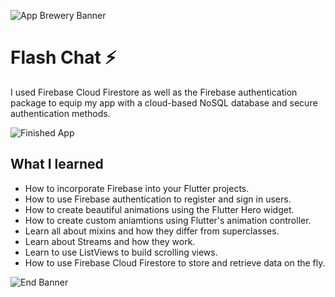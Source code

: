 ![App Brewery Banner](https://github.com/londonappbrewery/Images/blob/master/AppBreweryBanner.png)


# Flash Chat ⚡️


I used Firebase Cloud Firestore as well as the Firebase authentication package to equip my app with a cloud-based NoSQL database and secure authentication methods. 



![Finished App](https://github.com/londonappbrewery/Images/blob/master/flash_chat_flutter_demo.gif)

## What I learned

- How to incorporate Firebase into your Flutter projects.
- How to use Firebase authentication to register and sign in users.
- How to create beautiful animations using the Flutter Hero widget.
- How to create custom aniamtions using Flutter's animation controller. 
- Learn all about mixins and how they differ from superclasses.
- Learn about Streams and how they work.
- Learn to use ListViews to build scrolling views.
- How to use Firebase Cloud Firestore to store and retrieve data on the fly.




![End Banner](https://github.com/londonappbrewery/Images/blob/master/readme-end-banner.png)
